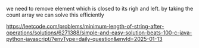  we need to remove element which is closed to its righ and left. by taking the count array we can solve this efficiently

 https://leetcode.com/problems/minimum-length-of-string-after-operations/solutions/6271388/simple-and-easy-solution-beats-100-c-java-python-javascript/?envType=daily-question&envId=2025-01-13
